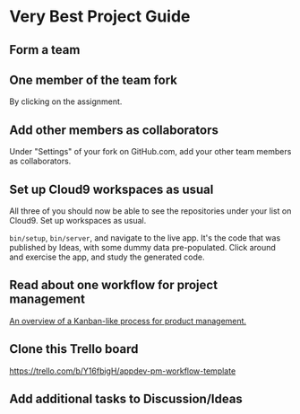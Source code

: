 # Very Best Project Guide

## Form a team

## One member of the team fork

By clicking on the assignment.

## Add other members as collaborators

Under "Settings" of your fork on GitHub.com, add your other team members as collaborators.

## Set up Cloud9 workspaces as usual

All three of you should now be able to see the repositories under your list on Cloud9. Set up workspaces as usual.

`bin/setup`, `bin/server`, and navigate to the live app. It's the code that was published by Ideas, with some dummy data pre-populated. Click around and exercise the app, and study the generated code.

## Read about one workflow for project management

[An overview of a Kanban-like process for product management.](https://robots.thoughtbot.com/how-we-use-trello-for-product-development)

## Clone this Trello board

https://trello.com/b/Y16fbigH/appdev-pm-workflow-template

## Add additional tasks to Discussion/Ideas